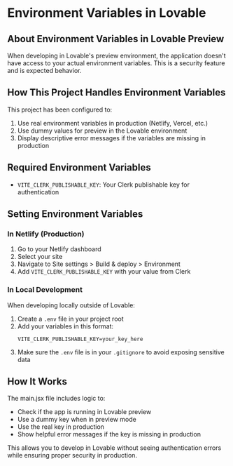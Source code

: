 
# Environment Variables in Lovable

## About Environment Variables in Lovable Preview

When developing in Lovable's preview environment, the application doesn't have access to your actual environment variables. This is a security feature and is expected behavior.

## How This Project Handles Environment Variables

This project has been configured to:

1. Use real environment variables in production (Netlify, Vercel, etc.)
2. Use dummy values for preview in the Lovable environment
3. Display descriptive error messages if the variables are missing in production

## Required Environment Variables

- `VITE_CLERK_PUBLISHABLE_KEY`: Your Clerk publishable key for authentication

## Setting Environment Variables

### In Netlify (Production)

1. Go to your Netlify dashboard
2. Select your site
3. Navigate to Site settings > Build & deploy > Environment
4. Add `VITE_CLERK_PUBLISHABLE_KEY` with your value from Clerk

### In Local Development

When developing locally outside of Lovable:

1. Create a `.env` file in your project root
2. Add your variables in this format:
   ```
   VITE_CLERK_PUBLISHABLE_KEY=your_key_here
   ```
3. Make sure the `.env` file is in your `.gitignore` to avoid exposing sensitive data

## How It Works

The main.jsx file includes logic to:
- Check if the app is running in Lovable preview
- Use a dummy key when in preview mode
- Use the real key in production
- Show helpful error messages if the key is missing in production

This allows you to develop in Lovable without seeing authentication errors while ensuring proper security in production.
